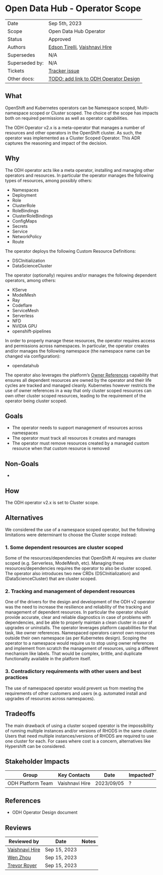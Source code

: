 # Open Data Hub - Operator Scope

|                |            |
| -------------- | ---------- |
| Date           | Sep 5th, 2023 |
| Scope          | Open Data Hub Operator |
| Status         | Approved |
| Authors        | [Edson Tirelli](@etirelli), [Vaishnavi Hire](@VaishnaviHire) |
| Supersedes     | N/A |
| Superseded by: | N/A |
| Tickets        | [Tracker issue](https://github.com/opendatahub-io/opendatahub-operator/issues/158) |
| Other docs:    | [TODO: add link to ODH Operator Design](http://) |

## What

OpenShift and Kubernetes operators can be Namespace scoped, Multi-namespace scoped or Cluster scoped. The choice of the 
scope has impacts both on required permissions as well as operator capabilities. 

The ODH Operator v2.x is a meta-operator that manages a number of resources and other operators in the OpenShift cluster. 
As such, the operator was implemented as a Cluster Scoped Operator. This ADR captures the reasoning and impact of the 
decision.

## Why

The ODH operator acts like a meta operator, installing and managing other operators and resources. In particular the operator manages the following types of resources, among possibly others:

- Namespaces
- Deployment
- Role
- ClusterRole
- RoleBindings
- ClusterRoleBindings
- ConfigMaps
- Secrets
- Service
- NetworkPolicy
- Route
  
The operator deploys the following Custom Resource Definitions:

- DSCInitialization
- DataScienceCluster
 
The operator (optionally) requires and/or manages the following dependent operators, among others:

- KServe
- ModelMesh
- Ray
- Codeflare
- ServiceMesh
- Serverless
- NFD 
- NVIDIA GPU
- openshift-pipelines

In order to properly manage these resources, the operator requires access and permissions across namespaces. In particular, the operator creates and/or manages the following namespace (the namespace name can be changed via configuration):

- opendatahub
  
The operator also leverages the platform’s [Owner References](https://kubernetes.io/docs/concepts/overview/working-with-objects/owners-dependents/) capability that ensures all dependent resources are owned by the operator and their life cycles are tracked and managed cleanly. Kubernetes however restricts the use of owner references in a way that only cluster scoped resources can own other cluster scoped resources, leading to the requirement of the operator being cluster scoped. 

## Goals

* The operator needs to support management of resources across namespaces
* The operator must track all resources it creates and manages
* The operator must remove resources created by a managed custom resource when that custom resource is removed

## Non-Goals

* 
  
## How

The ODH operator v2.x is set to Cluster scope.

## Alternatives

We considered the use of a namespace scoped operator, but the following limitations were determinant to choose the Cluster scope instead:

### 1. Some dependent resources are cluster scoped 
Some of the resources/dependencies that OpenShift AI requires are cluster scoped (e.g. Serverless, ModelMesh, etc). Managing these resources/dependencies requires the operator to also be cluster scoped.
The operator also introduces two new CRDs (DSCInitialization) and (DataScienceCluster) that are cluster scoped. 

### 2. Tracking and management of dependent resources
One of the drivers for the design and development of the ODH v2 operator was the need to  increase the resilience and reliability of the tracking and management of dependent resources. In particular the operator should provide accurate, clear and reliable diagnostics in case of problems with dependencies, and be able to properly maintain a clean cluster in case of upgrades or uninstalls. 
The operator leverages platform capabilities for that task, like owner references. Namespaced operators cannot own resources outside their own namespace (as per Kubernetes design). Scoping the operator to a namespace would require us to stop using owner references and implement from scratch the management of resources, using a different mechanism like labels. That would be complex, brittle, and duplicate functionality available in the platform itself.

### 3. Contradictory requirements with other users and best practices
The use of namespaced operator would prevent us from meeting the requirements of other customers and users (e.g. automated install and upgrades of resources across namespaces). 

## Tradeoffs

The main drawback of using a cluster scoped operator is the impossibility of running multiple instances and/or versions of RHODS in the same cluster. Users that need multiple instances/versions of RHODS are required to use one cluster for each. For cases where cost is a concern, alternatives like Hypershift can be considered.

## Stakeholder Impacts

| Group                         | Key Contacts     | Date       | Impacted? |
| ----------------------------- | ---------------- | ---------- | --------- |
| ODH Platform Team             | Vaishnavi Hire   | 2023/09/05 | ? |

## References

* ODH Operator Design document

## Reviews

| Reviewed by                   | Date       | Notes |
| ----------------------------- | ---------  | ------|
| [Vaishnavi Hire](https://github.com/VaishnaviHire) | Sep 15, 2023 |       |
| [Wen Zhou](https://github.com/zdtsw) | Sep 15, 2023 |       |
| [Trevor Royer](https://github.com/strangiato) | Sep 15, 2023 |     |

